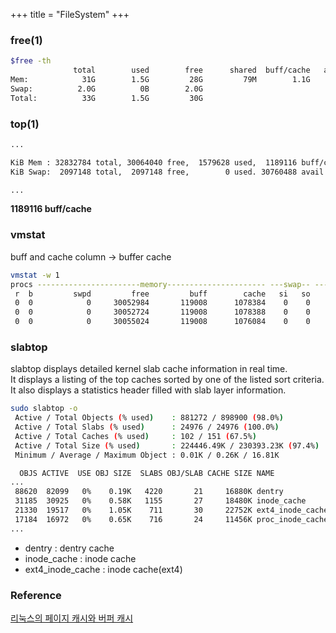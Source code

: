 +++
title = "FileSystem"
+++

### free(1)

```bash
$free -th
              total        used        free      shared  buff/cache   available
Mem:            31G        1.5G         28G         79M        1.1G         29G
Swap:          2.0G          0B        2.0G
Total:          33G        1.5G         30G

```

### top(1)


```bash
...

KiB Mem : 32832784 total, 30064040 free,  1579628 used,  1189116 buff/cache
KiB Swap:  2097148 total,  2097148 free,        0 used. 30760488 avail Mem 

...
```
**1189116 buff/cache**


### vmstat 

buff and cache column -> buffer cache

```bash
vmstat -w 1      
procs -----------------------memory---------------------- ---swap-- -----io---- -system-- --------cpu--------
 r  b         swpd         free         buff        cache   si   so    bi    bo   in   cs  us  sy  id  wa  st
 0  0            0     30052984       119008      1078384    0    0    66     6  792 1632   2   1  98   0   0
 0  0            0     30052724       119008      1078388    0    0     0     0 7244 14004   0   1  99   0   0
 0  0            0     30055024       119008      1076084    0    0     0     0 10043 19655   0   1  99   0   0

```


### slabtop

slabtop  displays detailed kernel slab cache information in real time.  
It displays a listing of the top caches sorted by one of the listed sort criteria.  
It also displays a statistics header filled with slab layer information.

```bash
sudo slabtop -o
 Active / Total Objects (% used)    : 881272 / 898900 (98.0%)
 Active / Total Slabs (% used)      : 24976 / 24976 (100.0%)
 Active / Total Caches (% used)     : 102 / 151 (67.5%)
 Active / Total Size (% used)       : 224446.49K / 230393.23K (97.4%)
 Minimum / Average / Maximum Object : 0.01K / 0.26K / 16.81K

  OBJS ACTIVE  USE OBJ SIZE  SLABS OBJ/SLAB CACHE SIZE NAME                   
...    
 88620  82099   0%    0.19K   4220       21     16880K dentry                    
 31185  30925   0%    0.58K   1155       27     18480K inode_cache            
 21330  19517   0%    1.05K    711       30     22752K ext4_inode_cache                  
 17184  16972   0%    0.65K    716       24     11456K proc_inode_cache       
...
```

- dentry : dentry cache
- inode_cache : inode cache
- ext4_inode_cache : inode cache(ext4)

### Reference

[리눅스의 페이지 캐시와 버퍼 캐시](https://brunch.co.kr/@alden/25)
